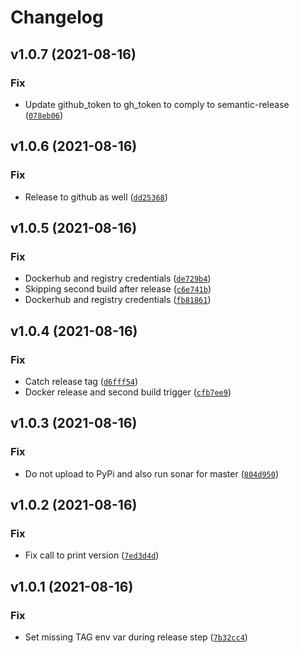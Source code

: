 # Changelog

<!--next-version-placeholder-->

## v1.0.7 (2021-08-16)
### Fix
* Update github_token to gh_token to comply to semantic-release ([`078eb06`](https://github.com/molgenis/molgenis-py-catalogue-transform/commit/078eb06aa9917782bf4d0ae3fdb81c00e3d922c6))

## v1.0.6 (2021-08-16)
### Fix
* Release to github as well ([`dd25368`](https://github.com/molgenis/molgenis-py-catalogue-transform/commit/dd2536816db85f63f42ce5286f6d3bced69f41c7))

## v1.0.5 (2021-08-16)
### Fix
* Dockerhub and registry credentials ([`de729b4`](https://github.com/molgenis/molgenis-py-catalogue-transform/commit/de729b4f1dd8e2e39006dffc7bdda83b97ab188a))
* Skipping second build after release ([`c6e741b`](https://github.com/molgenis/molgenis-py-catalogue-transform/commit/c6e741bd57ad8fa40ed581a7f280683af9f0b6b7))
* Dockerhub and registry credentials ([`fb81861`](https://github.com/molgenis/molgenis-py-catalogue-transform/commit/fb81861eef80b391b3695fd5fe8484e8c95ebda5))

## v1.0.4 (2021-08-16)
### Fix
* Catch release tag ([`d6fff54`](https://github.com/molgenis/molgenis-py-catalogue-transform/commit/d6fff54424b0e7ec604862764a0fb24a7280156f))
* Docker release and second build trigger ([`cfb7ee9`](https://github.com/molgenis/molgenis-py-catalogue-transform/commit/cfb7ee9dd47d8fc4baecdd8185527533a6268f3e))

## v1.0.3 (2021-08-16)
### Fix
* Do not upload to PyPi and also run sonar for master ([`804d950`](https://github.com/molgenis/molgenis-py-catalogue-transform/commit/804d95057392d4f817764586c8e67025dcec2f77))

## v1.0.2 (2021-08-16)
### Fix
* Fix call to print version ([`7ed3d4d`](https://github.com/molgenis/molgenis-py-catalogue-transform/commit/7ed3d4dbaddb52c0c487525cddb4dc8fa56fe268))

## v1.0.1 (2021-08-16)
### Fix
* Set missing TAG env var during release step ([`7b32cc4`](https://github.com/molgenis/molgenis-py-catalogue-transform/commit/7b32cc408880184a6400add657c84cf930380c2c))
